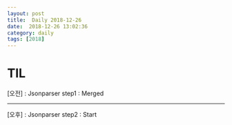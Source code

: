 ```yaml
---
layout: post
title:  Daily 2018-12-26
date:  2018-12-26 13:02:36
category: daily
tags: [2018]
---
```


# TIL

[오전] : Jsonparser step1 : Merged



---------

[오후] :  Jsonparser step2 : Start

